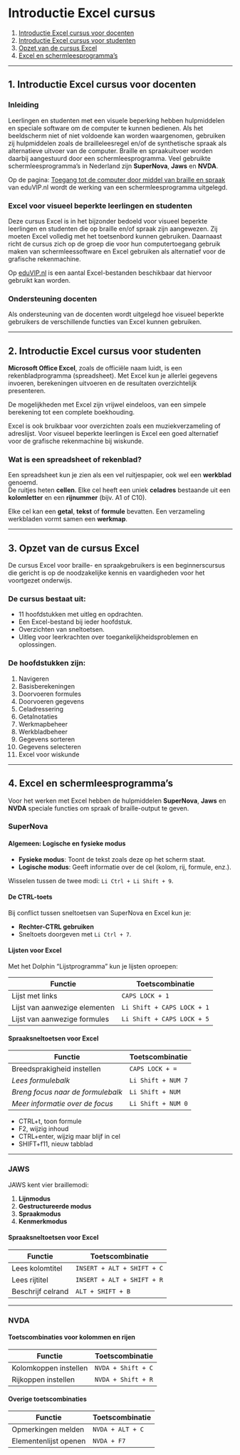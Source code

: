 # Introductie Excel cursus

1. [Introductie Excel cursus voor docenten](#1-introductie-excel-cursus-voor-docenten)  
2. [Introductie Excel cursus voor studenten](#2-introductie-excel-cursus-voor-studenten)  
3. [Opzet van de cursus Excel](#3-opzet-van-de-cursus-excel)  
4. [Excel en schermleesprogramma’s](#4-excel-en-schermleesprogrammas)  

---

## 1. Introductie Excel cursus voor docenten

### Inleiding

Leerlingen en studenten met een visuele beperking hebben hulpmiddelen en speciale software om de computer te kunnen bedienen. Als het beeldscherm niet of niet voldoende kan worden waargenomen, gebruiken zij hulpmiddelen zoals de brailleleesregel en/of de synthetische spraak als alternatieve uitvoer van de computer. Braille en spraakuitvoer worden daarbij aangestuurd door een schermleesprogramma. Veel gebruikte schermleesprogramma’s in Nederland zijn **SuperNova**, **Jaws** en **NVDA**.

Op de pagina: [Toegang tot de computer door middel van braille en spraak](http://www.eduvip.nl/cms/files/Toegang-tot-de-computer-door-middel-van-braille_spraak_vervolg_01.doc) van eduVIP.nl wordt de werking van een schermleesprogramma uitgelegd.

### Excel voor visueel beperkte leerlingen en studenten

Deze cursus Excel is in het bijzonder bedoeld voor visueel beperkte leerlingen en studenten die op braille en/of spraak zijn aangewezen. Zij moeten Excel volledig met het toetsenbord kunnen gebruiken. Daarnaast richt de cursus zich op de groep die voor hun computertoegang gebruik maken van schermleessoftware en Excel gebruiken als alternatief voor de grafische rekenmachine.

Op [eduVIP.nl](http://www.eduvip.nl) is een aantal Excel-bestanden beschikbaar dat hiervoor gebruikt kan worden.

### Ondersteuning docenten

Als ondersteuning van de docenten wordt uitgelegd hoe visueel beperkte gebruikers de verschillende functies van Excel kunnen gebruiken.

---

## 2. Introductie Excel cursus voor studenten

**Microsoft Office Excel**, zoals de officiële naam luidt, is een rekenbladprogramma (spreadsheet). Met Excel kun je allerlei gegevens invoeren, berekeningen uitvoeren en de resultaten overzichtelijk presenteren.

De mogelijkheden met Excel zijn vrijwel eindeloos, van een simpele berekening tot een complete boekhouding.

Excel is ook bruikbaar voor overzichten zoals een muziekverzameling of adreslijst. Voor visueel beperkte leerlingen is Excel een goed alternatief voor de grafische rekenmachine bij wiskunde.

### Wat is een spreadsheet of rekenblad?

Een spreadsheet kun je zien als een vel ruitjespapier, ook wel een **werkblad** genoemd.  
De ruitjes heten **cellen**. Elke cel heeft een uniek **celadres** bestaande uit een **kolomletter** en een **rijnummer** (bijv. A1 of C10).

Elke cel kan een **getal**, **tekst** of **formule** bevatten. Een verzameling werkbladen vormt samen een **werkmap**.

---

## 3. Opzet van de cursus Excel

De cursus Excel voor braille- en spraakgebruikers is een beginnerscursus die gericht is op de noodzakelijke kennis en vaardigheden voor het voortgezet onderwijs.

### De cursus bestaat uit:

- 11 hoofdstukken met uitleg en opdrachten.  
- Een Excel-bestand bij ieder hoofdstuk.  
- Overzichten van sneltoetsen.  
- Uitleg voor leerkrachten over toegankelijkheidsproblemen en oplossingen.

### De hoofdstukken zijn:

1. Navigeren  
2. Basisberekeningen  
3. Doorvoeren formules  
4. Doorvoeren gegevens  
5. Celadressering  
6. Getalnotaties  
7. Werkmapbeheer  
8. Werkbladbeheer  
9. Gegevens sorteren  
10. Gegevens selecteren  
11. Excel voor wiskunde  

---

## 4. Excel en schermleesprogramma’s

Voor het werken met Excel hebben de hulpmiddelen **SuperNova**, **Jaws** en **NVDA** speciale functies om spraak of braille-output te geven.

### SuperNova

#### Algemeen: Logische en fysieke modus

- **Fysieke modus**: Toont de tekst zoals deze op het scherm staat.  
- **Logische modus**: Geeft informatie over de cel (kolom, rij, formule, enz.).

Wisselen tussen de twee modi: `Li Ctrl + Li Shift + 9`.

#### De CTRL-toets

Bij conflict tussen sneltoetsen van SuperNova en Excel kun je:

- **Rechter-CTRL gebruiken**  
- Sneltoets doorgeven met `Li Ctrl + 7`.

#### Lijsten voor Excel

Met het Dolphin “Lijstprogramma” kun je lijsten oproepen:

| Functie                     | Toetscombinatie            |
|-----------------------------|----------------------------|
| Lijst met links             | `CAPS LOCK + 1`            |
| Lijst van aanwezige elementen | `Li Shift + CAPS LOCK + 1` |
| Lijst van aanwezige formules | `Li Shift + CAPS LOCK + 5` |

#### Spraaksneltoetsen voor Excel

| Functie                             | Toetscombinatie        |
|-------------------------------------|------------------------|
| Breedsprakigheid instellen          | `CAPS LOCK + =`        |
| *Lees formulebalk*                    | `Li Shift + NUM 7`     |
| *Breng focus naar de formulebalk*     | `Li Shift + NUM`       |
| *Meer informatie over de focus*      | `Li Shift + NUM 0`     |

* CTRL+t, toon formule
* F2, wijzig inhoud
* CTRL+enter, wijzig maar blijf in cel
* SHIFT+f11, nieuw tabblad

---

### JAWS

JAWS kent vier braillemodi:

1. **Lijnmodus**  
2. **Gestructureerde modus**  
3. **Spraakmodus**  
4. **Kenmerkmodus**

#### Spraaksneltoetsen voor Excel

| Functie                             | Toetscombinatie        |
|-------------------------------------|------------------------|
| Lees kolomtitel                     | `INSERT + ALT + SHIFT + C` |
| Lees rijtitel                       | `INSERT + ALT + SHIFT + R` |
| Beschrijf celrand                   | `ALT + SHIFT + B`      |

---

### NVDA

#### Toetscombinaties voor kolommen en rijen

| Functie                     | Toetscombinatie         |
|-----------------------------|-------------------------|
| Kolomkoppen instellen        | `NVDA + Shift + C`      |
| Rijkoppen instellen          | `NVDA + Shift + R`      |

#### Overige toetscombinaties

| Functie                     | Toetscombinatie         |
|-----------------------------|-------------------------|
| Opmerkingen melden          | `NVDA + ALT + C`        |
| Elementenlijst openen        | `NVDA + F7`             |